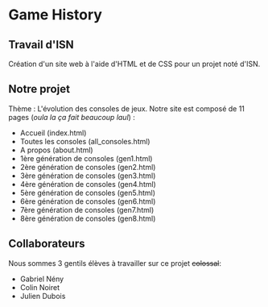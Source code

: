 # Game History

## Travail d'ISN
Création d'un site web à l'aide d'HTML et de CSS pour un projet noté d'ISN.

## Notre projet
Thème : L'évolution des consoles de jeux.
Notre site est composé de 11 pages (*oula la ça fait beaucoup laul*) :
  - Accueil (index.html)
  - Toutes les consoles (all_consoles.html)
  - A propos (about.html)
  - 1ère génération de consoles (gen1.html)
  - 2ère génération de consoles (gen2.html)
  - 3ère génération de consoles (gen3.html)
  - 4ère génération de consoles (gen4.html)
  - 5ère génération de consoles (gen5.html)
  - 6ère génération de consoles (gen6.html)
  - 7ère génération de consoles (gen7.html)
  - 8ère génération de consoles (gen8.html)

## Collaborateurs
Nous sommes 3 gentils élèves à travailler sur ce projet ~~colossal~~:
  - Gabriel Nény
  - Colin Noiret
  - Julien Dubois
